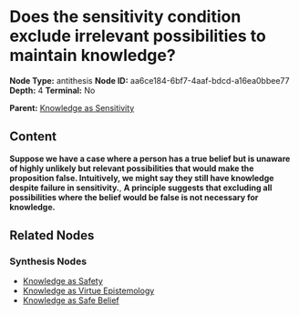 # Does the sensitivity condition exclude irrelevant possibilities to maintain knowledge?

**Node Type:** antithesis
**Node ID:** aa6ce184-6bf7-4aaf-bdcd-a16ea0bbee77
**Depth:** 4
**Terminal:** No

**Parent:** [Knowledge as Sensitivity](knowledge-as-sensitivity-synthesis-dd7b81b4-92e7-4930-8759-83da210d89be.md)

## Content

**Suppose we have a case where a person has a true belief but is unaware of highly unlikely but relevant possibilities that would make the proposition false. Intuitively, we might say they still have knowledge despite failure in sensitivity.**, **A principle suggests that excluding all possibilities where the belief would be false is not necessary for knowledge.**

## Related Nodes

### Synthesis Nodes

- [Knowledge as Safety](knowledge-as-safety-synthesis-a1a29ebd-8d62-4704-a278-ca2ffe6af1b7.md)
- [Knowledge as Virtue Epistemology](knowledge-as-virtue-epistemology-synthesis-80a0af2c-04dd-406e-a8ca-41c43bc3ae35.md)
- [Knowledge as Safe Belief](knowledge-as-safe-belief-synthesis-fef1338d-a619-4fbc-a468-cf8a80a2623a.md)
